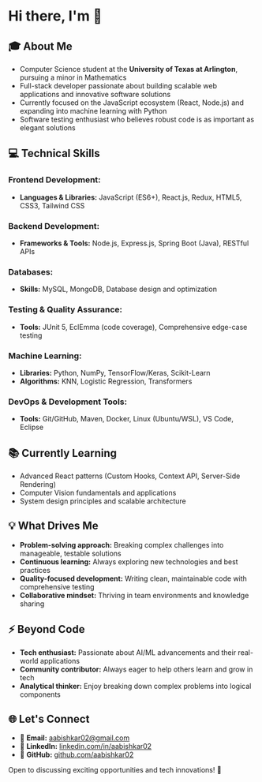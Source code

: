 # Hi there, I'm <Aabishkar Baral> 👋  

## 🎓 About Me  
- Computer Science student at the **University of Texas at Arlington**, pursuing a minor in Mathematics  
- Full-stack developer passionate about building scalable web applications and innovative software solutions  
- Currently focused on the JavaScript ecosystem (React, Node.js) and expanding into machine learning with Python  
- Software testing enthusiast who believes robust code is as important as elegant solutions  

## 💻 Technical Skills  

### Frontend Development:  
- **Languages & Libraries:** JavaScript (ES6+), React.js, Redux, HTML5, CSS3, Tailwind CSS  

### Backend Development:  
- **Frameworks & Tools:** Node.js, Express.js, Spring Boot (Java), RESTful APIs  

### Databases:  
- **Skills:** MySQL, MongoDB, Database design and optimization  

### Testing & Quality Assurance:  
- **Tools:** JUnit 5, EclEmma (code coverage), Comprehensive edge-case testing  

### Machine Learning:  
- **Libraries:** Python, NumPy, TensorFlow/Keras, Scikit-Learn  
- **Algorithms:** KNN, Logistic Regression, Transformers  

### DevOps & Development Tools:  
- **Tools:** Git/GitHub, Maven, Docker, Linux (Ubuntu/WSL), VS Code, Eclipse  

## 📚 Currently Learning  
- Advanced React patterns (Custom Hooks, Context API, Server-Side Rendering)  
- Computer Vision fundamentals and applications  
- System design principles and scalable architecture  

## 💡 What Drives Me  
- **Problem-solving approach:** Breaking complex challenges into manageable, testable solutions  
- **Continuous learning:** Always exploring new technologies and best practices  
- **Quality-focused development:** Writing clean, maintainable code with comprehensive testing  
- **Collaborative mindset:** Thriving in team environments and knowledge sharing  

## ⚡ Beyond Code  
- **Tech enthusiast:** Passionate about AI/ML advancements and their real-world applications  
- **Community contributor:** Always eager to help others learn and grow in tech  
- **Analytical thinker:** Enjoy breaking down complex problems into logical components  

## 🌐 Let's Connect  
- 📧 **Email:** [aabishkar02@gmail.com](mailto:aabishkar02@gmail.com)  
- 🔗 **LinkedIn:** [linkedin.com/in/aabishkar02](https://linkedin.com/in/aabishkar02)  
- 🐙 **GitHub:** [github.com/aabishkar02](https://github.com/aabishkar02)  

Open to discussing exciting opportunities and tech innovations! 🚀
